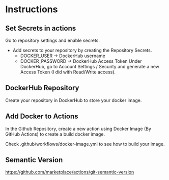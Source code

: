# Instructions

## Set Secrets in actions

Go to repository settings and enable secrets.

- Add secrets to your repository by creating the Repository Secrets.
  - DOCKER_USER -> DockerHub username
  - DOCKER_PASSWORD -> DockerHub Access Token
    Under DockerHub, go to Account Settings / Security and generate a new Access Token (I did with Read/Write access).

## DockerHub Repository

Create your repository in DockerHub to store your docker image.

## Add Docker to Actions

In the Github Repository, create a new action using Docker Image (By GitHub Actions) to create a build docker image.

Check .github/workflows/docker-image.yml to see how to build your image.

## Semantic Version

https://github.com/marketplace/actions/git-semantic-version
